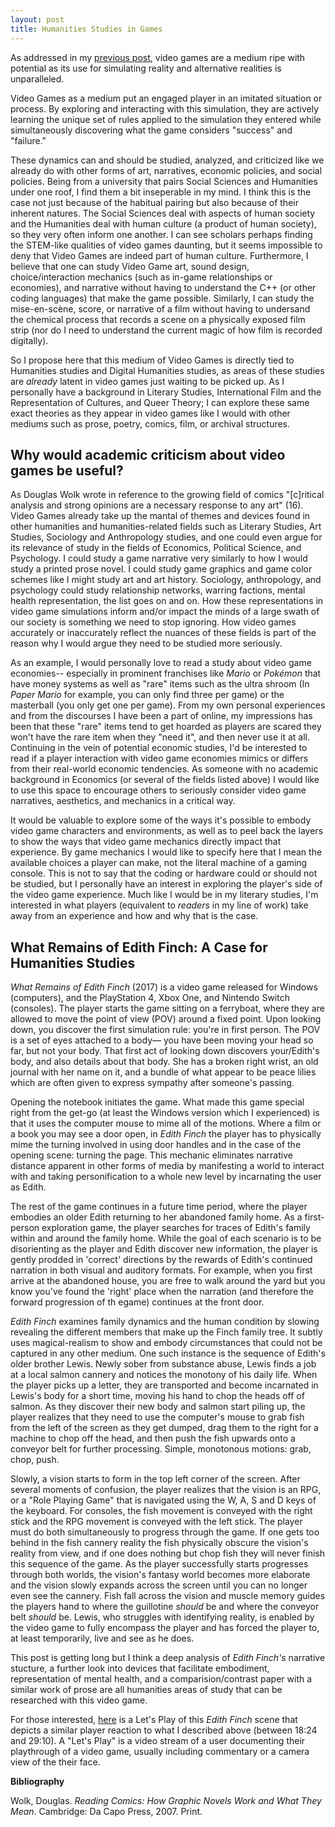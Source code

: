 ```yaml
---
layout: post
title: Humanities Studies in Games
---
```


As addressed in my [previous post](https://sojkowski.github.io/IDH-blog/2020/11/05/humanities-gaming-post.html), video games are a medium ripe with potential as its use for simulating reality and alternative realities is unparalleled. 


Video Games as a medium put an engaged player in an imitated situation or process. By exploring and interacting with this simulation, they are actively learning the unique set of rules applied to the simulation they entered while simultaneously discovering what the game considers "success" and "failure."

These dynamics can and should be studied, analyzed, and criticized like we already do with other forms of art, narratives, economic policies, and social policies. Being from a university that pairs Social Sciences and Humanities under one roof, I find them a bit inseperable in my mind. I think this is the case not just because of the habitual pairing but also because of their inherent natures. The Social Sciences deal with aspects of human society and the Humanities deal with human culture (a product of human society), so they very often inform one another. I can see scholars perhaps finding the STEM-like qualities of video games daunting, but it seems impossible to deny that Video Games are indeed part of human culture. Furthermore, I believe that one can study Video Game art, sound design, choice/interaction mechanics (such as in-game relationships or economies), and narrative without having to understand the C++ (or other coding languages) that make the game possible. Similarly, I can study the mise-en-scène, score, or narrative of a film without having to undersand the chemical process that records a scene on a physically exposed film strip (nor do I need to understand the current magic of how film is recorded digitally).

So I propose here that this medium of Video Games is directly tied to Humanities studies and Digital Humanities studies, as areas of these studies are _already_ latent in video games just waiting to be picked up. As I personally have a background in Literary Studies, International Film and the Representation of Cultures, and Queer Theory; I can explore these same exact theories as they appear in video games like I would with other mediums such as prose, poetry, comics, film, or archival structures.

## Why would academic criticism about video games be useful?

As Douglas Wolk wrote in reference to the growing field of comics "[c]ritical analysis and strong opinions are a necessary response to any art" (16). Video Games already take up the mantal of themes and devices found in other humanities and humanities-related fields such as Literary Studies, Art Studies, Sociology and Anthropology studies, and one could even argue for its relevance of study in the fields of Economics, Political Science, and Psychology. I could study a game narrative very similarly to how I would study a printed prose novel. I could study game graphics and game color schemes like I might study art and art history. Sociology, anthropology, and psychology could study relationship networks, warring factions, mental health representation, the list goes on and on. How these representations in video game simulations inform and/or impact the minds of a large swath of our society is something we need to stop ignoring. How video games accurately or inaccurately reflect the nuances of these fields is part of the reason why I would argue they need to be studied more seriously. 

As an example, I would personally love to read a study about video game economies-- especially in prominent franchises like _Mario_ or _Pokémon_ that have money systems as well as "rare" items such as the ultra shroom (In _Paper Mario_ for example, you can only find three per game) or the masterball (you only get one per game). From my own personal experiences and from the discourses I have been a part of online, my impressions has been that these "rare" items tend to get hoarded as players are scared they won't have the rare item when they "need it", and then never use it at all. Continuing in the vein of potential economic studies, I'd be interested to read if a player interaction with video game economies mimics or differs from their real-world economic tendencies. As someone with no academic background in Economics (or several of the fields listed above) I would like to use this space to encourage others to seriously consider video game narratives, aesthetics, and mechanics in a critical way.


It would be valuable to explore some of the ways it's possible to embody video game characters and environments, as well as to peel back the layers to show the ways that video game mechanics directly impact that experience. By game mechanics I would like to specify here that I mean the available choices a player can make, not the literal machine of a gaming console. This is not to say that the coding or hardware could or should not be studied, but I personally have an interest in exploring the player's side of the video game experience. Much like I would be in my literary studies, I'm interested in what players (equivalent to _readers_ in my line of work) take away from an experience and how and why that is the case.


## What Remains of Edith Finch: A Case for Humanities Studies

_What Remains of Edith Finch_ (2017) is a video game released for Windows (computers), and the PlayStation 4, Xbox One, and Nintendo Switch (consoles). The player starts the game sitting on a ferryboat, where they are allowed to move the point of view (POV) around a fixed point. Upon looking down, you discover the first simulation rule: you're in first person. The POV is a set of eyes attached to a body— you have been moving your head so far, but not your body. That first act of looking down discovers your/Edith's body, and also details about that body. She has a broken right wrist, an old journal with her name on it, and a bundle of what appear to be peace lilies which are often given to express sympathy after someone's passing. 

Opening the notebook initiates the game. What made this game special right from the get-go (at least the Windows version which I experienced) is that it uses the computer mouse to mime all of the motions. Where a film or a book you may see a door open, in _Edith Finch_ the player has to physically mime the turning involved in using door handles and in the case of the opening scene: turning the page. This mechanic eliminates narrative distance apparent in other forms of media by manifesting a world to interact with and taking personification to a whole new level by incarnating the user as Edith.

The rest of the game continues in a future time period, where the player embodies an older Edith returning to her abandoned family home. As a first-person exploration game, the player searches for traces of Edith's family within and around the family home. While the goal of each scenario is to be disorienting as the player and Edith discover new information, the player is gently prodded in 'correct' directions by the rewards of Edith's continued narration in both visual and auditory formats. For example, when you first arrive at the abandoned house, you are free to walk around the yard but you know you've found the 'right' place when the narration (and therefore the forward progression of th egame) continues at the front door.

_Edith Finch_ examines family dynamics and the human condition by slowing revealing the different members that make up the Finch family tree. It subtly uses magical-realism to show and embody circumstances that could not be captured in any other medium. One such instance is the sequence of Edith's older brother Lewis. Newly sober from substance abuse, Lewis finds a job at a local salmon cannery and notices the monotony of his daily life. When the player picks up a letter, they are transported and become incarnated in Lewis's body for a short time, moving his hand to chop the heads off of salmon. As they discover their new body and salmon start piling up, the player realizes that they need to use the computer's mouse to grab fish from the left of the screen as they get dumped, drag them to the right for a machine to chop off the head, and then push the fish upwards onto a conveyor belt for further processing. Simple, monotonous motions: grab, chop, push. 

Slowly, a vision starts to form in the top left corner of the screen. After several moments of confusion, the player realizes that the vision is an RPG, or a "Role Playing Game" that is navigated using the W, A, S and D keys of the keyboard. For consoles, the fish movement is conveyed with the right stick and the RPG movement is conveyed with the left stick. The player must do both simultaneously to progress through the game. If one gets too behind in the fish cannery reality the fish physically obscure the vision's reality from view, and if one does nothing but chop fish they will never finish this sequence of the game. As the player successfully starts progresses through both worlds, the vision's fantasy world becomes more elaborate and the vision slowly expands across the screen until you can no longer even see the cannery. Fish fall across the vision and muscle memory guides the players hand to where the guillotine _should_ be and where the conveyor belt _should_ be. Lewis, who struggles with identifying reality, is enabled by the video game to fully encompass the player and has forced the player to, at least temporarily, live and see as he does.

This post is getting long but I think a deep analysis of _Edith Finch's_ narrative stucture, a further look into devices that facilitate embodiment, representation of mental health, and a comparision/contrast paper with a similar work of prose are all humanities areas of study that can be researched with this video game.


For those interested, [here](https://youtu.be/_Jkioa2UQl8?t=1104) is a Let's Play of this _Edith Finch_ scene that depicts a similar player reaction to what I described above (between 18:24 and 29:10). A "Let's Play" is a video stream of a user documenting their playthrough of a video game, usually including commentary or a camera view of the their face.



**Bibliography**

Wolk, Douglas. _Reading Comics: How Graphic Novels Work and What They Mean_. Cambridge: Da Capo Press, 2007. Print.